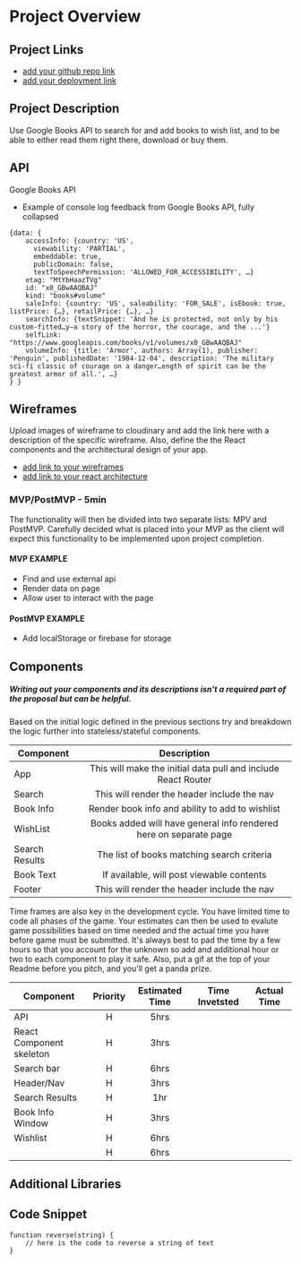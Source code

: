 # Project Overview

## Project Links

- [add your github repo link]()
- [add your deployment link]()

## Project Description

Use Google Books API to search for and add books to wish list, and to be able to either read them right there, download or buy them.

## API

Google Books API

- Example of console log feedback from Google Books API, fully collapsed
```
{data: {
	accessInfo: {country: 'US',
	  viewability: 'PARTIAL',
	  embeddable: true, 
	  publicDomain: false, 
	  textToSpeechPermission: 'ALLOWED_FOR_ACCESSIBILITY', …}
	etag: "MtYbHaazTVg"
	id: "x0_GBwAAQBAJ"
	kind: "books#volume"
	saleInfo: {country: 'US', saleability: 'FOR_SALE', isEbook: true, listPrice: {…}, retailPrice: {…}, …}
	searchInfo: {textSnippet: 'And he is protected, not only by his custom-fitted…y—a story of the horror, the courage, and the ...'}
	selfLink: "https://www.googleapis.com/books/v1/volumes/x0_GBwAAQBAJ"
	volumeInfo: {title: 'Armor', authors: Array(1), publisher: 'Penguin', publishedDate: '1984-12-04', description: 'The military sci-fi classic of courage on a danger…ength of spirit can be the greatest armor of all.', …}
} }
```

## Wireframes

Upload images of wireframe to cloudinary and add the link here with a description of the specific wireframe. Also, define the the React components and the architectural design of your app.

- [add link to your wireframes]()
- [add link to your react architecture]()

### MVP/PostMVP - 5min

The functionality will then be divided into two separate lists: MPV and PostMVP. Carefully decided what is placed into your MVP as the client will expect this functionality to be implemented upon project completion.

#### MVP EXAMPLE

- Find and use external api
- Render data on page
- Allow user to interact with the page

#### PostMVP EXAMPLE

- Add localStorage or firebase for storage

## Components

##### Writing out your components and its descriptions isn't a required part of the proposal but can be helpful.

Based on the initial logic defined in the previous sections try and breakdown the logic further into stateless/stateful components.

| Component      |                            Description                            |
| -------------- | :---------------------------------------------------------------: |
| App            |   This will make the initial data pull and include React Router   |
| Search         |            This will render the header include the nav            |
| Book Info      |          Render book info and ability to add to wishlist          |
| WishList       | Books added will have general info rendered here on separate page |
| Search Results |            The list of books matching search criteria             |
| Book Text      |             If available, will post viewable contents             |
| Footer         |            This will render the header include the nav            |

Time frames are also key in the development cycle. You have limited time to code all phases of the game. Your estimates can then be used to evalute game possibilities based on time needed and the actual time you have before game must be submitted. It's always best to pad the time by a few hours so that you account for the unknown so add and additional hour or two to each component to play it safe. Also, put a gif at the top of your Readme before you pitch, and you'll get a panda prize.

| Component                | Priority | Estimated Time | Time Invetsted | Actual Time |
| ------------------------ | :------: | :------------: | :------------: | :---------: |
| API                      |    H     |      5hrs      |                |             |
| React Component skeleton |    H     |      3hrs      |                |             |
| Search bar               |    H     |      6hrs      |                |             |
| Header/Nav               |    H     |      3hrs      |                |             |
| Search Results           |    H     |      1hr       |                |             |
| Book Info Window         |    H     |      3hrs      |                |             |
| Wishlist                 |    H     |      6hrs      |                |             |
|                          |    H     |      6hrs      |                |             |

## Additional Libraries

## Code Snippet

```
function reverse(string) {
	// here is the code to reverse a string of text
}
```
